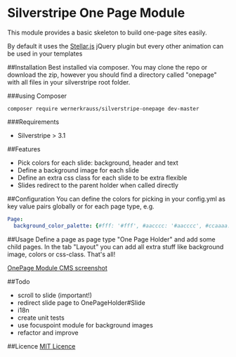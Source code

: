 # Silverstripe One Page Module

This module provides a basic skeleton to build one-page sites easily.

By default it uses the [Stellar.js](http://markdalgleish.com/projects/stellar.js/) jQuery plugin but every other animation can be used in your templates

##Installation
Best installed via composer. You may clone the repo or download the zip, however you should find a directory called "onepage" with all files in your silverstripe root folder.

###using Composer
```
composer require wernerkrauss/silverstripe-onepage dev-master
```

###Requirements
  * Silverstripe > 3.1
  
##Features
  * Pick colors for each slide: background, header and text
  * Define a background image for each slide
  * Define an extra css class for each slide to be extra flexible
  * Slides redirect to the parent holder when called directly

##Configuration
You can define the colors for picking in your config.yml as key value pairs globally or for each page type, e.g.

```yml
Page:
  background_color_palette: {#fff: '#fff', #aacccc: '#aacccc', #ccaaaa: '#ccaaaa', #000: '#000'}
```

##Usage
Define a page as page type "One Page Holder" and add some child pages.
In the tab "Layout" you can add all extra stuff like background image, colors or css-class. That's all!

[OnePage Module CMS screenshot](docs/images/onepage-screenshot-cms.jpg)

##Todo
  * scroll to slide (important!)
  * redirect slide page to OnePageHolder#Slide
  * i18n
  * create unit tests
  * use focuspoint module for background images
  * refactor and improve

##Licence
[MIT Licence](LICENSE)